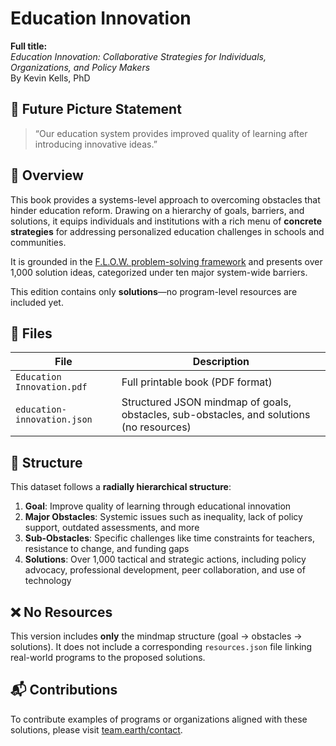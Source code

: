 # Education Innovation

**Full title:**  
*Education Innovation: Collaborative Strategies for Individuals, Organizations, and Policy Makers*  
By Kevin Kells, PhD

## 🎯 Future Picture Statement

> “Our education system provides improved quality of learning after introducing innovative ideas.”

## 📘 Overview

This book provides a systems-level approach to overcoming obstacles that hinder education reform. Drawing on a hierarchy of goals, barriers, and solutions, it equips individuals and institutions with a rich menu of **concrete strategies** for addressing personalized education challenges in schools and communities.

It is grounded in the [F.L.O.W. problem-solving framework](https://arxiv.org/pdf/1911.13155.pdf) and presents over 1,000 solution ideas, categorized under ten major system-wide barriers.

This edition contains only **solutions**—no program-level resources are included yet.

## 📂 Files

| File | Description |
|------|-------------|
| `Education Innovation.pdf` | Full printable book (PDF format) |
| `education-innovation.json` | Structured JSON mindmap of goals, obstacles, sub-obstacles, and solutions (no resources) |

## 🧠 Structure

This dataset follows a **radially hierarchical structure**:

1. **Goal**: Improve quality of learning through educational innovation
2. **Major Obstacles**: Systemic issues such as inequality, lack of policy support, outdated assessments, and more
3. **Sub-Obstacles**: Specific challenges like time constraints for teachers, resistance to change, and funding gaps
4. **Solutions**: Over 1,000 tactical and strategic actions, including policy advocacy, professional development, peer collaboration, and use of technology

## ❌ No Resources

This version includes **only** the mindmap structure (goal → obstacles → solutions). It does not include a corresponding `resources.json` file linking real-world programs to the proposed solutions.

## 📬 Contributions

To contribute examples of programs or organizations aligned with these solutions, please visit [team.earth/contact](https://team.earth/contact).
